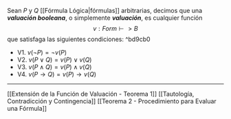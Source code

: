 Sean $P$ y $Q$ [[Fórmula Lógica|fórmulas]] arbitrarias, decimos que una ***valuación booleana***, o simplemente ***valuación***, es cualquier función $$v : Form ⊢> B$$ que satisfaga las siguientes condiciones:   ^bd9cb0
- V1. $v(¬P ) = ¬v(P )$  
- V2. $v(P ∨ Q) = v(P ) ∨ v(Q)$
- V3. $v(P ∧ Q) = v(P ) ∧ v(Q)$
- V4. $v(P → Q) = v(P ) → v(Q)$
***
[[Extensión de la Función de Valuación - Teorema 1]] 
[[Tautología, Contradicción y Contingencia]] 
[[Teorema 2 - Procedimiento para Evaluar una Fórmula]]